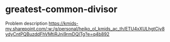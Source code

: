 # greatest-common-divisor

Problem description
https://kmids-my.sharepoint.com/:w:/g/personal/heiko_ol_kmids_ac_th/ETU4xXULhgtCjy8ydyCntPQBuzddFhVMtiRJnj9rmDQITg?e=q4b892
